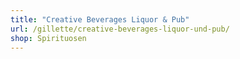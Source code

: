 ```yaml
---
title: "Creative Beverages Liquor & Pub"
url: /gillette/creative-beverages-liquor-und-pub/
shop: Spirituosen
---
```

